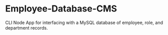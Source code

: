 # Employee-Database-CMS
CLI Node App for interfacing with a MySQL database of employee, role, and department records.
